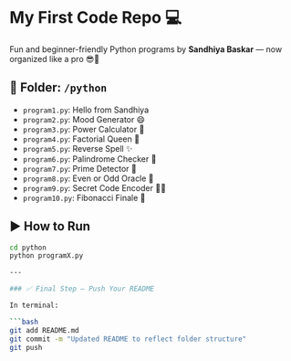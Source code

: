 # My First Code Repo 💻

Fun and beginner-friendly Python programs by **Sandhiya Baskar** — now organized like a pro 😎📁

## 📂 Folder: `/python`

- `program1.py`: Hello from Sandhiya
- `program2.py`: Mood Generator 😄
- `program3.py`: Power Calculator 🔋
- `program4.py`: Factorial Queen 👑
- `program5.py`: Reverse Spell ✨
- `program6.py`: Palindrome Checker 🔁
- `program7.py`: Prime Detector 🔎
- `program8.py`: Even or Odd Oracle 🔮
- `program9.py`: Secret Code Encoder 🕵️‍♀️
- `program10.py`: Fibonacci Finale 🎉

## ▶️ How to Run

```bash
cd python
python programX.py

---

### ✅ Final Step – Push Your README

In terminal:

```bash
git add README.md
git commit -m "Updated README to reflect folder structure"
git push


